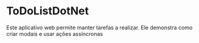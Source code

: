 # ToDoListDotNet

Este aplicativo web permite manter tarefas a realizar.
Ele demonstra como criar modais e usar ações assíncronas
